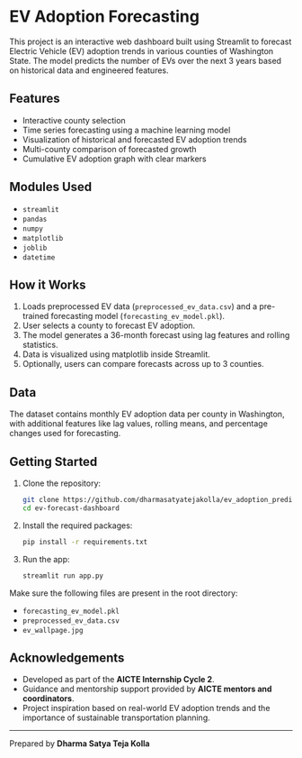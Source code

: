 
# EV Adoption Forecasting

This project is an interactive web dashboard built using Streamlit to forecast Electric Vehicle (EV) adoption trends in various counties of Washington State. The model predicts the number of EVs over the next 3 years based on historical data and engineered features.

## Features

- Interactive county selection
- Time series forecasting using a machine learning model
- Visualization of historical and forecasted EV adoption trends
- Multi-county comparison of forecasted growth
- Cumulative EV adoption graph with clear markers

## Modules Used

- `streamlit`
- `pandas`
- `numpy`
- `matplotlib`
- `joblib`
- `datetime`

## How it Works

1. Loads preprocessed EV data (`preprocessed_ev_data.csv`) and a pre-trained forecasting model (`forecasting_ev_model.pkl`).
2. User selects a county to forecast EV adoption.
3. The model generates a 36-month forecast using lag features and rolling statistics.
4. Data is visualized using matplotlib inside Streamlit.
5. Optionally, users can compare forecasts across up to 3 counties.

## Data

The dataset contains monthly EV adoption data per county in Washington, with additional features like lag values, rolling means, and percentage changes used for forecasting.

## Getting Started

1. Clone the repository:
    ```bash
    git clone https://github.com/dharmasatyatejakolla/ev_adoption_prediction.git
    cd ev-forecast-dashboard
    ```

2. Install the required packages:
    ```bash
    pip install -r requirements.txt
    ```

3. Run the app:
    ```bash
    streamlit run app.py
    ```

Make sure the following files are present in the root directory:
- `forecasting_ev_model.pkl`
- `preprocessed_ev_data.csv`
- `ev_wallpage.jpg`

## Acknowledgements

- Developed as part of the **AICTE Internship Cycle 2**.
- Guidance and mentorship support provided by **AICTE mentors and coordinators**.
- Project inspiration based on real-world EV adoption trends and the importance of sustainable transportation planning.

---

Prepared by **Dharma Satya Teja Kolla**

